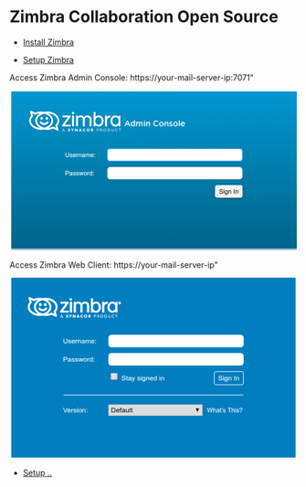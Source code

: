 # Zimbra Collaboration Open Source

- [Install Zimbra](scripts/install-zimbra-on-centos7.sh)

- [Setup Zimbra](..)

Access Zimbra Admin Console: https://your-mail-server-ip:7071"

<p align="center">
<img src=docs/images/zimbra-admin-console.png />
</p>

Access Zimbra Web Client: https://your-mail-server-ip"

<p align="center">
<img src=docs/images/zimbra-web-client.png />
</p>

- [Setup ..]()
